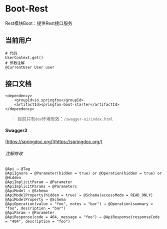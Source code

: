 # Boot-Rest

Rest模块Boot：提供Rest接口服务

## 当前用户

```
# 代码
UserContext.get()
# 参数注解
@CurrentUser User user
```

## 接口文档

```
<dependency>
	<groupId>io.springfox</groupId>
	<artifactId>springfox-boot-starter</artifactId>
</dependency>
```

> 目前只有`dev`环境有效：`/swagger-ui/index.html`

#### Swagger3

[https://springdoc.org/](https://springdoc.org/)

###### 注解修改

```
@Api → @Tag
@ApiIgnore → @Parameter(hidden = true) or @Operation(hidden = true) or @Hidden
@ApiImplicitParam → @Parameter
@ApiImplicitParams → @Parameters
@ApiModel → @Schema
@ApiModelProperty(hidden = true) → @Schema(accessMode = READ_ONLY)
@ApiModelProperty → @Schema
@ApiOperation(value = "foo", notes = "bar") → @Operation(summary = "foo", description = "bar")
@ApiParam → @Parameter
@ApiResponse(code = 404, message = "foo") → @ApiResponse(responseCode = "404", description = "foo")
```